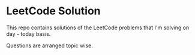 # LeetCode Solution
This repo contains solutions of the LeetCode problems that I'm solving on day - today basis.

Questions are arranged topic wise.
